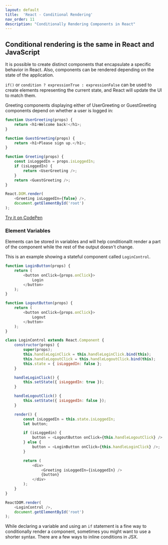 ```yaml
---
layout: default
title:  'React - Conditional Rendering'
nav_order: 11
description: "Conditionally Rendering Components in React"
---
```


## Conditional rendering is the same in React and JavaScript

It is possible to create distinct components that encapsulate a specific behavior in React. Also, components can be rendered depending on the state of the application.

`if()` or `condition ? expressionTrue : expressionFalse` can be used to create elements representing the current state, and React will update the UI to match them.

Greeting components displaying either of UserGreeting or GuestGreeting components depend on whether a user is logged in:

```js
function UserGreeting(props) {
    return <h1>Welcome back!</h1>;
}

function GuestGreeting(props) {
    return <h1>Please sign up.</h1>;
}

function Greeting(props) {
    const isLoggedIn = props.isLoggedIn;
    if (isLoggedIn) {
        return <UserGreeting />;
    }
    return <GuestGreeting />;
}

React.DOM.render(
    <Greeting isLoggedIn={false} />,
    document.getElementById('root')
);
```

[Try it on CodePen](https://codepen.io/gaearon/pen/ZpVxNq?editors=0011)

### Element Variables

Elements can be stored in variables and will help conditionallt render a part of the component while the rest of the output doesn't change.

This is an example showing a stateful component called `LoginControl`.

```js
function LoginButton(props) {
    return (
        <button onClick={props.onClick}>
            Login
        </button>
    );
}

function LogoutButton(props) {
    return (
        <button onClick={props.onClick}>
            Logout
        </button>
    );
}

class LoginControl extends React.Component {
    constructor(props) {
        super(props);
        this.handleLoginClick = this.handleLoginClick.bind(this);
        this.handleLogoutClick = this.handleLogoutClick.bind(this);
        this.state = { isLoggedIn: false };
    }

    handleLoginClick() {
        this.setState({ isLoggedIn: true });
    }

    handleLogoutClick() {
        this.setState({ isLoggedIn: false });
    }

    render() {
        const isLoggedIn = this.state.isLoggedIn;
        let button;

        if (isLoggedin) {
            button = <LogoutButton onClick={this.handleLogoutClick} />;
        } else {
            button = <LoginButton onClick={this.handleLoginClick} />;
        }

        return (
            <div>
                <Greeting isLoggedIn={isLoggedIn} />
                {button}
            </div>
        );
    }
}

ReactDOM.render(
    <LoginControl />,
    document.getElementById('root')
);
```

While declaring a variable and using an `if` statement is a fine way to conditionally render a component, sometimes you might want to use a shorter syntax. There are a few ways to inline conditions in JSX.